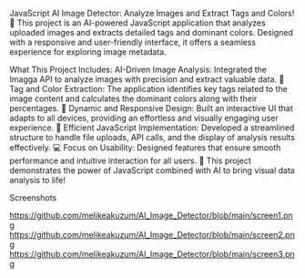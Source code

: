 JavaScript AI Image Detector: Analyze Images and Extract Tags and Colors! 🌈
This project is an AI-powered JavaScript application that analyzes uploaded images and extracts detailed tags and dominant colors. Designed with a responsive and user-friendly interface, it offers a seamless experience for exploring image metadata.

What This Project Includes:
AI-Driven Image Analysis: Integrated the Imagga API to analyze images with precision and extract valuable data. 🤖
Tag and Color Extraction: The application identifies key tags related to the image content and calculates the dominant colors along with their percentages. 🎨
Dynamic and Responsive Design: Built an interactive UI that adapts to all devices, providing an effortless and visually engaging user experience. 🌟
Efficient JavaScript Implementation: Developed a streamlined structure to handle file uploads, API calls, and the display of analysis results effectively. 💻
Focus on Usability: Designed features that ensure smooth performance and intuitive interaction for all users. 📱
This project demonstrates the power of JavaScript combined with AI to bring visual data analysis to life!

Screenshots

https://github.com/melikeakuzum/AI_Image_Detector/blob/main/screen1.png 
https://github.com/melikeakuzum/AI_Image_Detector/blob/main/screen2.png
https://github.com/melikeakuzum/AI_Image_Detector/blob/main/screen3.png
